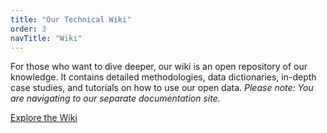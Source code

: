 ```yaml
---
title: "Our Technical Wiki"
order: 3
navTitle: "Wiki"
---
```

For those who want to dive deeper, our wiki is an open repository of our knowledge. It contains detailed methodologies, data dictionaries, in-depth case studies, and tutorials on how to use our open data. *Please note: You are navigating to our separate documentation site.*

[Explore the Wiki](https://docs.urbanbiome.co.uk)